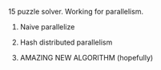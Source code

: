 15 puzzle solver. 
Working for parallelism.

1. Naive parallelize

2. Hash distributed parallelism

3. AMAZING NEW ALGORITHM (hopefully)
